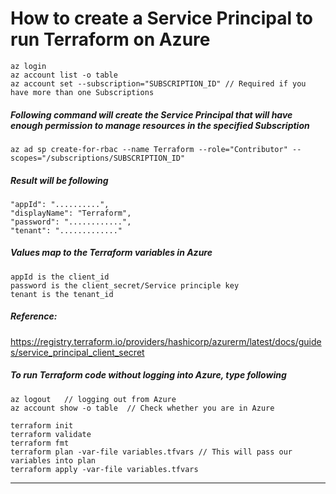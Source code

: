 # How to create a Service Principal to run Terraform on Azure
    az login
    az account list -o table
    az account set --subscription="SUBSCRIPTION_ID" // Required if you have more than one Subscriptions

##### Following command will create the Service Principal that will have enough permission to manage resources in the specified Subscription 
    az ad sp create-for-rbac --name Terraform --role="Contributor" --scopes="/subscriptions/SUBSCRIPTION_ID" 

##### Result will be following
    "appId": "..........",
    "displayName": "Terraform",
    "password": "............",
    "tenant": "............."

 ##### Values map to the Terraform variables in Azure
    appId is the client_id
    password is the client_secret/Service principle key
    tenant is the tenant_id

##### Reference: 
   https://registry.terraform.io/providers/hashicorp/azurerm/latest/docs/guides/service_principal_client_secret

##### To run Terraform code without logging into Azure, type following 

    az logout   // logging out from Azure
    az account show -o table  // Check whether you are in Azure
    
    terraform init
    terraform validate
    terraform fmt
    terraform plan -var-file variables.tfvars // This will pass our variables into plan
    terraform apply -var-file variables.tfvars
--------------------------------------------------------------------------------
